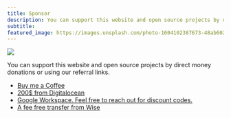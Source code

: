 ```yaml
---
title: Sponsor
description: You can support this website and open source projects by direct money donations or using our referral links.
subtitle:
featured_image: https://images.unsplash.com/photo-1604102387673-48ab602201ec?q=75&fm=jpg&w=1000&fit=max
---
```


![](https://images.unsplash.com/photo-1604102387673-48ab602201ec?q=75&fm=jpg&w=1000&fit=max)

You can support this website and open source projects by direct money donations or using our referral links.

- [Buy me a Coffee](https://www.buymeacoffee.com/clivern)
- [200$ from Digitalocean](https://m.do.co/c/7f92efa0b9c1)
- [Google Workspace. Feel free to reach out for discount codes.](https://referworkspace.app.goo.gl/F6fc)
- [A fee free transfer from Wise](https://wise.com/invite/u/ahmedm1989)
